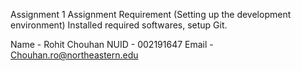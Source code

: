 Assignment 1
Assignment Requirement
(Setting up the development environment)
Installed required softwares, setup Git.

Name	- Rohit Chouhan
NUID	- 002191647
Email	- Chouhan.ro@northeastern.edu

